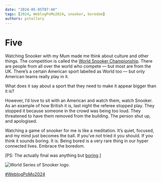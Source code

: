 ```yaml
---
date: "2024-05-05T07:40"
tags: [2024, WeblogPoMo2024, snooker, boredom]
authors: pstollery
---
```

# Five
<!-- truncate -->

Watching Snooker with my Mum made me think about culture and other things. The competition is called the [World Snooker Championship](https://www.bbc.co.uk/sport/snooker/68775898). There are people from all over the world who compete — but most are from the UK. There’s a certain American sport labelled as World too — but only American teams really play in it. 

What does it say about a sport that they need to make it appear bigger than it is? 

However, I’d love to sit with an American and watch them, watch Snooker. As an example of how British it is, last night the referee stopped play. They stopped it because someone in the crowd was being too loud. They threatened to have them removed from the building. The person shut up, and apologised. 

Watching a game of snooker for me is like a meditation. It’s quiet, focused, and my mind just becomes the ball. If you’ve not tried it you should. If you think it sounds boring. It is. Being bored is a very rare thing in our hyper connected lives. Embrace the boredom. 

[PS: The actually final was anything but [boring](https://www.bbc.co.uk/sport/snooker/videos/cd1wp2zkqkno).]

![World Series of Snooker logo. ](https://cdn.some.pics/phils/66373adcee218.jpg)

[#WeblogPoMo2024](https://weblog.anniegreens.lol/weblog-posting-month-2024)